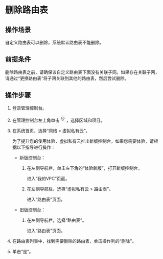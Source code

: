 # 删除路由表<a name="vpc_route01_0010"></a>

## 操作场景<a name="zh-cn_topic_0212076965_s974a02c09b8e44f59dcc9335de2d030a"></a>

自定义路由表可以删除，系统默认路由表不能删除。

## 前提条件<a name="zh-cn_topic_0212076965_section13325112773613"></a>

删除路由表之前，请确保该自定义路由表下面没有关联子网。如果存在关联子网，请通过“更换路由表”将子网关联到其他的路由表，然后尝试删除。

## 操作步骤<a name="zh-cn_topic_0212076965_sdec7a81b54b0476b8e37270f45edcca7"></a>

1.  登录管理控制台。
2.  在管理控制台左上角单击![](figures/icon-region.png)，选择区域和项目。
3.  在系统首页，选择“网络 \> 虚拟私有云”。

    为了提升您的使用体验，虚拟私有云推出新版控制台，如果您需要体验，请根据以下指导进行操作：

    -   新版控制台：
        1.  在左侧导航栏，单击左下角的“体验新版”，打开新版控制台。

            进入“我的VPC”页面。

        2.  在左侧导航栏，选择“虚拟私有云 \> 路由表”。

            进入“路由表”页面。

    -   旧版控制台：
        1.  在左侧导航栏，选择“路由表”。

            进入“路由表”页面。


4.  在路由表列表中，找到需要删除的路由表，单击操作列的“删除”。
5.  单击“是”。

